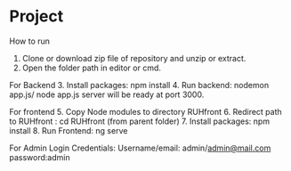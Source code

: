 # Project
How to run
1. Clone or download zip file of repository and unzip or extract.
2. Open the folder path in editor or cmd.

For Backend
3. Install packages: npm install
4. Run backend: nodemon app.js/ node app.js
server will be ready at port 3000.

For frontend
5. Copy Node modules to directory RUHfront
6. Redirect path to RUHfront : cd RUHfront (from parent folder)
7. Install packages: npm install
8. Run Frontend: ng serve

For Admin Login
Credentials:
Username/email: admin/admin@mail.com
password:admin
